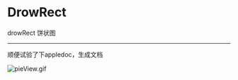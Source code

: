 # DrowRect
drowRect 饼状图

---

顺便试验了下appledoc，生成文档

![pieView.gif](https://i.loli.net/2019/11/01/EItTAgM2uR6eHn1.gif)
